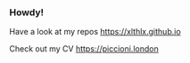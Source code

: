 ### Howdy!


Have a look at my repos https://xlthlx.github.io

Check out my CV https://piccioni.london
